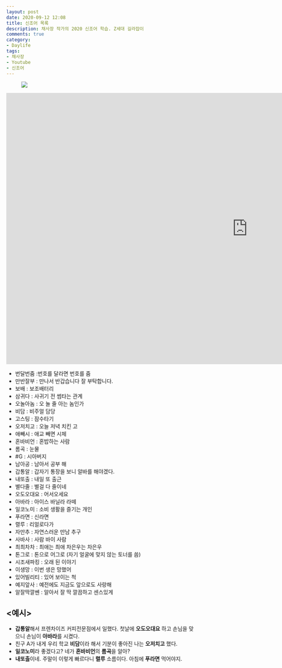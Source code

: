 ```yaml
---
layout: post
date: 2020-09-12 12:08
title: 신조어 목록
description: 채사장 작가의 2020 신조어 학습. Z세대 길라잡이
comments: true
category: 
- Daylife
tags:
- 채사장
- Youtube
- 신조어
---
```


<figure class="aligncenter">
    <img src="../../../../../assets/img/s.png"/>
</figure>

<!-- <iframe width="560" height="315" src="https://www.youtube.com/embed/watch?v=Pc57CLs4O9I&t=635s" frameborder="0" allowfullscreen></iframe> -->

<iframe width="1280" height="720" src="https://www.youtube.com/embed/Pc57CLs4O9I" frameborder="0" allow="accelerometer; autoplay; encrypted-media; gyroscope; picture-in-picture" allowfullscreen></iframe>

- 번달번줌 :번호를 달라면 번호를 줌
- 만반잘부 : 만나서 반갑습니다 잘 부탁합니다.
- 보배 : 보조배터리
- 삼귀다 : 사귀기 전 썸타는 관계
- 오놀아놈 : 오 놀 줄 아는 놈인가
- 비담 : 비주얼 담당
- 고스팅 : 잠수타기
- 오저치고 : 오늘 저녁 치킨 고
- 애빼시 : 애교 빼면 시체
- 혼바비언 : 혼밥하는 사람
- 롬곡 : 눈물
- #G : 시아버지
- 남아공 : 남아서 공부 해
- 갑통알 : 갑자기 통장을 보니 알바를 해야겠다.
- 내또출 : 내일 또 출근
- 별다줄 : 별걸 다 줄이네
- 오도오대요 : 어서오세요
- 아바라 : 아이스 바닐라 라떼
- 일코노미 : 소비 생활을 즐기는 개인
- 푸라면 : 신라면
- 렬루 : 리얼로다가
- 자만추 : 자연스러운 만남 추구
- 사바사 : 사람 바이 사람
- 최최차차 : 최애는 최애 차은우는 차은우
- 톤그로 : 톤으로 어그로 (자기 얼굴에 맞지 않는 토너를 씀)
- 시조새파킹 : 오래 된 이야기
- 이생망 : 이번 생은 망했어
- 있어빌리티 : 있어 보이는 척
- 예지앞사 : 예전에도 지금도 앞으로도 사랑해
- 알잘딱깔쎈 : 알아서 잘 딱 깔끔하고 센스있게

## <예시>
- **갑통알**해서 프렌차이즈 커피전문점에서 일했다. 첫날에 **오도오대요** 하고 손님을 맞으니 손님이 **아바라**를 시켰다.
- 친구 A가 내게 우리 학교 **비담**이라 해서 기분이 좋아진 나는 **오저치고** 했다.
- **일코노미**라 좋겠다고? 네가 **혼바비언**의 **롬곡**을 알아?
- **내또출**이네. 주말이 이렇게 빠르다니 **렬루** 소름이다. 아침에 **푸라면** 먹어야지.


